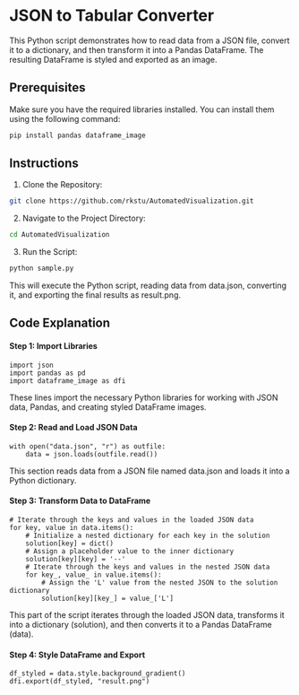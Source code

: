 # JSON to Tabular Converter

This Python script demonstrates how to read data from a JSON file, convert it to a dictionary, and then transform it into a Pandas DataFrame. The resulting DataFrame is styled and exported as an image.

## Prerequisites

Make sure you have the required libraries installed. You can install them using the following command:

```bash
pip install pandas dataframe_image
```

## Instructions

1. Clone the Repository:
```bash
git clone https://github.com/rkstu/AutomatedVisualization.git
```
2. Navigate to the Project Directory:
```bash
cd AutomatedVisualization
```
3. Run the Script:
```bash
python sample.py
```

This will execute the Python script, reading data from data.json, converting it, and exporting the final results as result.png.

## Code Explanation
#### Step 1: Import Libraries
```
import json
import pandas as pd
import dataframe_image as dfi

```
These lines import the necessary Python libraries for working with JSON data, Pandas, and creating styled DataFrame images.
#### Step 2: Read and Load JSON Data
```
with open("data.json", "r") as outfile: 
    data = json.loads(outfile.read())

```
This section reads data from a JSON file named data.json and loads it into a Python dictionary.
#### Step 3: Transform Data to DataFrame
```
# Iterate through the keys and values in the loaded JSON data
for key, value in data.items():
    # Initialize a nested dictionary for each key in the solution
    solution[key] = dict()
    # Assign a placeholder value to the inner dictionary
    solution[key][key] = '--'
    # Iterate through the keys and values in the nested JSON data
    for key_, value_ in value.items():
        # Assign the 'L' value from the nested JSON to the solution dictionary
        solution[key][key_] = value_['L']

```
This part of the script iterates through the loaded JSON data, transforms it into a dictionary (solution), and then converts it to a Pandas DataFrame (data).
#### Step 4: Style DataFrame and Export
```
df_styled = data.style.background_gradient() 
dfi.export(df_styled, "result.png")


```
